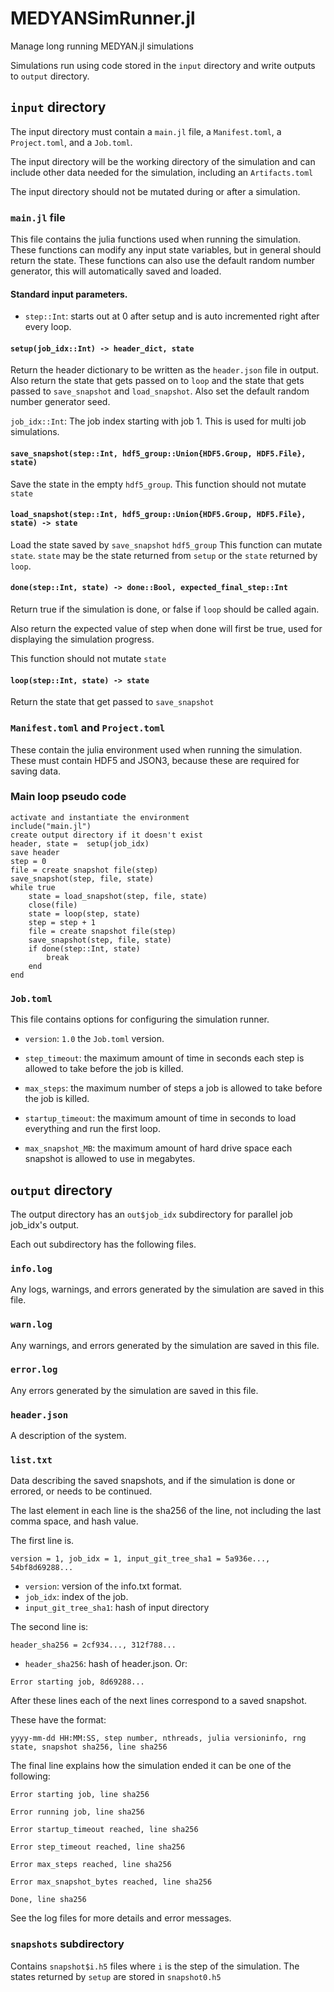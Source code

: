 # MEDYANSimRunner.jl
Manage long running MEDYAN.jl simulations

Simulations run using code stored in the `input` directory and write outputs to `output` directory.

## `input` directory

The input directory must contain a `main.jl` file, a `Manifest.toml`, a `Project.toml`, and a `Job.toml`.

The input directory will be the working directory of the simulation and can include other data needed for the simulation, including an `Artifacts.toml`

The input directory should not be mutated during or after a simulation.

### `main.jl` file

This file contains the julia functions used when running the simulation.
These functions can modify any input state variables, but in general should return the state.
These functions can also use the default random number generator, this will automatically saved and loaded.

#### Standard input parameters.
 - `step::Int`: starts out at 0 after setup and is auto incremented right after every loop.

#### `setup(job_idx::Int) -> header_dict, state`
Return the header dictionary to be written as the `header.json` file in output.
Also return the state that gets passed on to `loop` and the state that gets passed to `save_snapshot` and `load_snapshot`.
Also set the default random number generator seed.

`job_idx::Int`: The job index starting with job 1. This is used for multi job simulations.

#### `save_snapshot(step::Int, hdf5_group::Union{HDF5.Group, HDF5.File}, state)`
Save the state in the empty `hdf5_group`.
This function should not mutate `state`

#### `load_snapshot(step::Int, hdf5_group::Union{HDF5.Group, HDF5.File}, state) -> state`
Load the state saved by `save_snapshot` `hdf5_group`
This function can mutate `state`.
`state` may be the state returned from `setup` or the `state` returned by `loop`.

#### `done(step::Int, state) -> done::Bool, expected_final_step::Int`
Return true if the simulation is done, or false if `loop` should be called again.

Also return the expected value of step when done will first be true, used for displaying the simulation progress.

This function should not mutate `state`

#### `loop(step::Int, state) -> state`
Return the state that get passed to `save_snapshot`



### `Manifest.toml` and `Project.toml`

These contain the julia environment used when running the simulation. These must contain HDF5 and JSON3, because these are required for saving data.

### Main loop pseudo code

```
activate and instantiate the environment
include("main.jl")
create output directory if it doesn't exist
header, state =  setup(job_idx)
save header
step = 0
file = create snapshot file(step)
save_snapshot(step, file, state)
while true
    state = load_snapshot(step, file, state)
    close(file)
    state = loop(step, state)
    step = step + 1
    file = create snapshot file(step)
    save_snapshot(step, file, state)
    if done(step::Int, state)
        break
    end
end
```
### `Job.toml`

This file contains options for configuring the simulation runner.

- `version`: `1.0` the `Job.toml` version.

- `step_timeout`: the maximum amount of time in seconds each step is allowed to take before the job is killed.

- `max_steps`: the maximum number of steps a job is allowed to take before the job is killed.

- `startup_timeout`: the maximum amount of time in seconds to load everything and run the first loop.

- `max_snapshot_MB`: the maximum amount of hard drive space each snapshot is allowed to use in megabytes.


## `output` directory

The output directory has an `out$job_idx` subdirectory for parallel job job_idx's output.

Each out subdirectory has the following files.

### `info.log`
Any logs, warnings, and errors generated by the simulation are saved in this file.

### `warn.log`
Any warnings, and errors generated by the simulation are saved in this file.

### `error.log`
Any errors generated by the simulation are saved in this file.

### `header.json`
A description of the system.

### `list.txt`
Data describing the saved snapshots, and if the simulation is done or errored, or needs to be continued.

The last element in each line is the sha256 of the line, not including the last comma space, and hash value.


The first line is.
```
version = 1, job_idx = 1, input_git_tree_sha1 = 5a936e..., 54bf8d69288...
```
- `version`: version of the info.txt format.
- `job_idx`: index of the job. 
- `input_git_tree_sha1`: hash of input directory

The second line is:
```
header_sha256 = 2cf934..., 312f788...
```
- `header_sha256`: hash of header.json.
Or:
```
Error starting job, 8d69288...
```

After these lines each of the next lines correspond to a saved snapshot.

These have the format:
```
yyyy-mm-dd HH:MM:SS, step number, nthreads, julia versioninfo, rng state, snapshot sha256, line sha256
```

The final line explains how the simulation ended it can be one of the following:
```
Error starting job, line sha256
```

```
Error running job, line sha256
```

```
Error startup_timeout reached, line sha256
```

```
Error step_timeout reached, line sha256
```

```
Error max_steps reached, line sha256
```

```
Error max_snapshot_bytes reached, line sha256
```

```
Done, line sha256
```

See the log files for more details and error messages.


### `snapshots` subdirectory
Contains `snapshot$i.h5` files where `i` is the step of the simulation.
The states returned by `setup` are stored in `snapshot0.h5`
